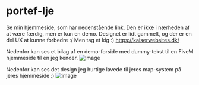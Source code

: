 # portef-lje
Se min hjemmeside, som har nedenstående link. Den er ikke i nærheden af at være færdig, men er kun en demo.
Designet er lidt gammelt, og der er en del UX at kunne forbedre :/
Men tag et kig :)
https://kaiserwebsites.dk/

Nedenfor kan ses et bilag af en demo-forside med dummy-tekst til en FiveM hjemmeside til en jeg kender.
![image](https://user-images.githubusercontent.com/101937668/159125841-3d0f63d3-5cc1-416b-8147-71d7961fa961.png)

Nedenfor kan ses det design jeg hurtige lavede til jeres map-system på jeres hjemmeside :)
![image](https://user-images.githubusercontent.com/101937668/159125907-40de434e-adb4-4d25-9e2b-7a9710294505.png)
